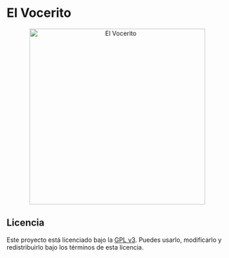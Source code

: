 <h1>El Vocerito</h1>
<p align="center"><a href="https://elvocerito.com" target="_blank"><img src="{{ asset('storage/common/Imagotipo_el_vocerito.png') }}" width="400" alt="El Vocerito"></a></p>

## Licencia
Este proyecto está licenciado bajo la [GPL v3](LICENSE). Puedes usarlo, modificarlo y redistribuirlo bajo los términos de esta licencia.